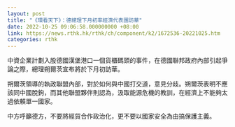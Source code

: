 ```yaml
---
layout: post
title: "《環看天下》：德總理下月初率經濟代表團訪華"
date: 2022-10-25 09:06:58.000000000 +08:00
link: https://news.rthk.hk/rthk/ch/component/k2/1672536-20221025.htm
categories: rthk
---
```


中資企業計劃入股德國漢堡港口一個貨櫃碼頭的事件，在德國聯邦政府內部引起爭論之際，總理朔爾茨宣布將於下月初訪華。

朔爾茨領導的執政聯盟內部，對於如何與中國打交道，意見分歧。朔爾茨表明不應該同中國脫鉤，而其他聯盟夥伴則認為，汲取能源危機的教訓，在經濟上不能夠太過依賴單一國家。

中方呼籲德方，不要將經貿合作政治化，更不要以國家安全為由搞保護主義。
